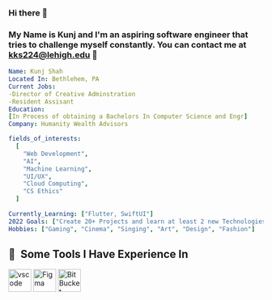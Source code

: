 ### Hi there 👋
### My Name is Kunj and I'm an aspiring software engineer that tries to challenge myself constantly. You can contact me at kks224@lehigh.edu 📧


```yaml
Name: Kunj Shah
Located In: Bethlehem, PA
Current Jobs: 
-Director of Creative Adminstration
-Resident Assisant
Education: 
[In Process of obtaining a Bachelors In Computer Science and Engr]
Company: Humanity Wealth Advisors

fields_of_interests:
  [
    "Web Development",
    "AI",
    "Machine Learning",
    "UI/UX",
    "Cloud Computing",
    "CS Ethics"
  ]
  
Currently_Learning: ["Flutter, SwiftUI"]
2022 Goals: ["Create 20+ Projects and learn at least 2 new Technologies."]
Hobbies: ["Gaming", "Cinema", "Singing", "Art", "Design", "Fashion"]
```
<h2> 🚀 &nbsp;Some Tools I Have Experience In </h2>
<p align="left">
<img src="https://cdn.jsdelivr.net/gh/devicons/devicon/icons/vscode/vscode-original.svg" alt="vscode" width="45" height="45"/>
<img src="https://cdn.jsdelivr.net/gh/devicons/devicon/icons/figma/figma-original.svg" alt="Figma" width="45" height="45"/>
<img src="https://cdn.jsdelivr.net/gh/devicons/devicon/icons/bitbucket/bitbucket-original.svg" alt="BitBucket" width="45" height="45"/>
          
          

</p>
